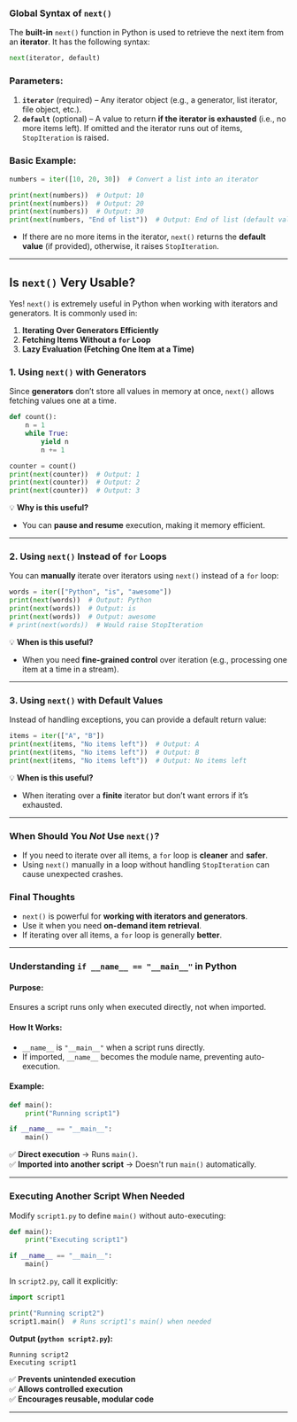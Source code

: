 ### **Global Syntax of `next()`**
The **built-in** `next()` function in Python is used to retrieve the next item from an **iterator**. It has the following syntax:

```python
next(iterator, default)
```

### **Parameters:**
1. **`iterator`** (required) – Any iterator object (e.g., a generator, list iterator, file object, etc.).
2. **`default`** (optional) – A value to return **if the iterator is exhausted** (i.e., no more items left). If omitted and the iterator runs out of items, `StopIteration` is raised.

### **Basic Example:**
```python
numbers = iter([10, 20, 30])  # Convert a list into an iterator

print(next(numbers))  # Output: 10
print(next(numbers))  # Output: 20
print(next(numbers))  # Output: 30
print(next(numbers, "End of list"))  # Output: End of list (default value is used)
```
- If there are no more items in the iterator, `next()` returns the **default value** (if provided), otherwise, it raises `StopIteration`.

---

## **Is `next()` Very Usable?**
Yes! `next()` is extremely useful in Python when working with iterators and generators. It is commonly used in:
1. **Iterating Over Generators Efficiently**
2. **Fetching Items Without a `for` Loop**
3. **Lazy Evaluation (Fetching One Item at a Time)**

### **1. Using `next()` with Generators**
Since **generators** don’t store all values in memory at once, `next()` allows fetching values one at a time.
```python
def count():
    n = 1
    while True:
        yield n
        n += 1

counter = count()
print(next(counter))  # Output: 1
print(next(counter))  # Output: 2
print(next(counter))  # Output: 3
```
💡 **Why is this useful?**  
- You can **pause and resume** execution, making it memory efficient.

---

### **2. Using `next()` Instead of `for` Loops**
You can **manually** iterate over iterators using `next()` instead of a `for` loop:
```python
words = iter(["Python", "is", "awesome"])
print(next(words))  # Output: Python
print(next(words))  # Output: is
print(next(words))  # Output: awesome
# print(next(words))  # Would raise StopIteration
```
💡 **When is this useful?**  
- When you need **fine-grained control** over iteration (e.g., processing one item at a time in a stream).

---

### **3. Using `next()` with Default Values**
Instead of handling exceptions, you can provide a default return value:
```python
items = iter(["A", "B"])
print(next(items, "No items left"))  # Output: A
print(next(items, "No items left"))  # Output: B
print(next(items, "No items left"))  # Output: No items left
```
💡 **When is this useful?**  
- When iterating over a **finite** iterator but don’t want errors if it’s exhausted.

---

### **When Should You *Not* Use `next()`?**
- If you need to iterate over all items, a `for` loop is **cleaner** and **safer**.
- Using `next()` manually in a loop without handling `StopIteration` can cause unexpected crashes.

### **Final Thoughts**
- `next()` is powerful for **working with iterators and generators**.
- Use it when you need **on-demand item retrieval**.
- If iterating over all items, a `for` loop is generally **better**.



-------------------------------------------------------------------------------------------------------------------------------------


### **Understanding `if __name__ == "__main__"` in Python**  

#### **Purpose:**  
Ensures a script runs only when executed directly, not when imported.  

#### **How It Works:**  
- `__name__` is `"__main__"` when a script runs directly.  
- If imported, `__name__` becomes the module name, preventing auto-execution.  

#### **Example:**  
```python
def main():
    print("Running script1")

if __name__ == "__main__":
    main()
```
✅ **Direct execution** → Runs `main()`.  
✅ **Imported into another script** → Doesn't run `main()` automatically.  

---

### **Executing Another Script When Needed**  
Modify `script1.py` to define `main()` without auto-executing:  
```python
def main():
    print("Executing script1")

if __name__ == "__main__":
    main()
```
In `script2.py`, call it explicitly:  
```python
import script1  

print("Running script2")
script1.main()  # Runs script1's main() when needed
```
**Output (`python script2.py`):**  
```
Running script2  
Executing script1  
```

✅ **Prevents unintended execution**  
✅ **Allows controlled execution**  
✅ **Encourages reusable, modular code**


-------------------------------------------------------------------------------------------------------------------------------------








